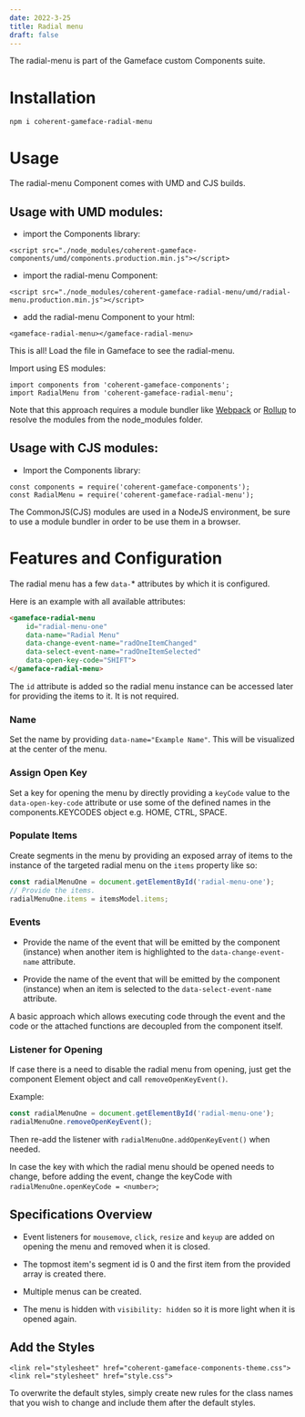 ```yaml
---
date: 2022-3-25
title: Radial menu
draft: false
---
```


<!--Copyright (c) Coherent Labs AD. All rights reserved. Licensed under the MIT License. See License.txt in the project root for license information. -->

The radial-menu is part of the Gameface custom Components suite.

# Installation

`npm i coherent-gameface-radial-menu`

# Usage

The radial-menu Component comes with UMD and CJS builds.

## Usage with UMD modules:

- import the Components library:

```{.html}
<script src="./node_modules/coherent-gameface-components/umd/components.production.min.js"></script>
```

- import the radial-menu Component:

```{.html}
<script src="./node_modules/coherent-gameface-radial-menu/umd/radial-menu.production.min.js"></script>
```

- add the radial-menu Component to your html:

```{.html}
<gameface-radial-menu></gameface-radial-menu>
```

This is all! Load the file in Gameface to see the radial-menu.

Import using ES modules:

```{.js}
import components from 'coherent-gameface-components';
import RadialMenu from 'coherent-gameface-radial-menu';
```

Note that this approach requires a module bundler like [Webpack](https://webpack.js.org/) or [Rollup](https://rollupjs.org/guide/en/) to resolve the modules from the node_modules folder.

## Usage with CJS modules:

- Import the Components library:

```{.js}
const components = require('coherent-gameface-components');
const RadialMenu = require('coherent-gameface-radial-menu');
```

The CommonJS(CJS) modules are used in a NodeJS environment, be sure to use a module bundler in order to be use them in a browser.

# Features and Configuration

The radial menu has a few `data-`\* attributes by which it is configured.

Here is an example with all available attributes:

```html
<gameface-radial-menu
    id="radial-menu-one"
	data-name="Radial Menu"
	data-change-event-name="radOneItemChanged"
	data-select-event-name="radOneItemSelected"
	data-open-key-code="SHIFT">
</gameface-radial-menu>
```

The `id` attribute is added so the radial menu instance can be accessed later for providing the items to it. It is not required.

### Name

Set the name by providing `data-name="Example Name"`. This will be visualized at the center of the menu.

### Assign Open Key

Set a key for opening the menu by directly providing a `keyCode` value to the `data-open-key-code` attribute or use some of the defined names in the components.KEYCODES object e.g. HOME, CTRL, SPACE.

### Populate Items

Create segments in the menu by providing an exposed array of items to the instance of the targeted radial menu on the `items` property like so:

```js
const radialMenuOne = document.getElementById('radial-menu-one');
// Provide the items.
radialMenuOne.items = itemsModel.items;
```

### Events

- Provide the name of the event that will be emitted by the component (instance) when another item is highlighted to the `data-change-event-name` attribute.

- Provide the name of the event that will be emitted by the component (instance) when an item is selected to the `data-select-event-name` attribute.

A basic approach which allows executing code through the event and the code or the attached functions are decoupled from the component itself.

### Listener for Opening

If case there is a need to disable the radial menu from opening, just get the component Element object and call `removeOpenKeyEvent()`.

Example:

```js
const radialMenuOne = document.getElementById('radial-menu-one');
radialMenuOne.removeOpenKeyEvent();
```

Then re-add the listener with `radialMenuOne.addOpenKeyEvent()` when needed.

In case the key with which the radial menu should be opened needs to change, before adding the event, change the keyCode with `radialMenuOne.openKeyCode = <number>`;

## Specifications Overview

- Event listeners for `mousemove`, `click`, `resize` and `keyup` are added on opening the menu and removed when it is closed.

- The topmost item's segment id is 0 and the first item from the provided array is created there.

- Multiple menus can be created.

- The menu is hidden with `visibility: hidden` so it is more light when it is opened again.

## Add the Styles

```{.css}
<link rel="stylesheet" href="coherent-gameface-components-theme.css">
<link rel="stylesheet" href="style.css">
```

To overwrite the default styles, simply create new rules for the class names that you wish to change and include them after the default styles.
